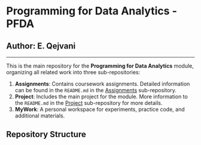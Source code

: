 # Programming for Data Analytics - PFDA

## Author: E. Qejvani
***

This is the main repository for the **Programming for Data Analytics** module, organizing all related work into three sub-repositories:

1. **Assignments**: Contains coursework assignments. Detailed information can be found in the `README.md` in the [Assignments](./assignments) sub-repository.
2. **Project**: Includes the main project for the module. More information to the `README.md` in the [Project](./project) sub-repository for more details.
3. **MyWork**: A personal workspace for experiments, practice code, and additional materials.

## Repository Structure
